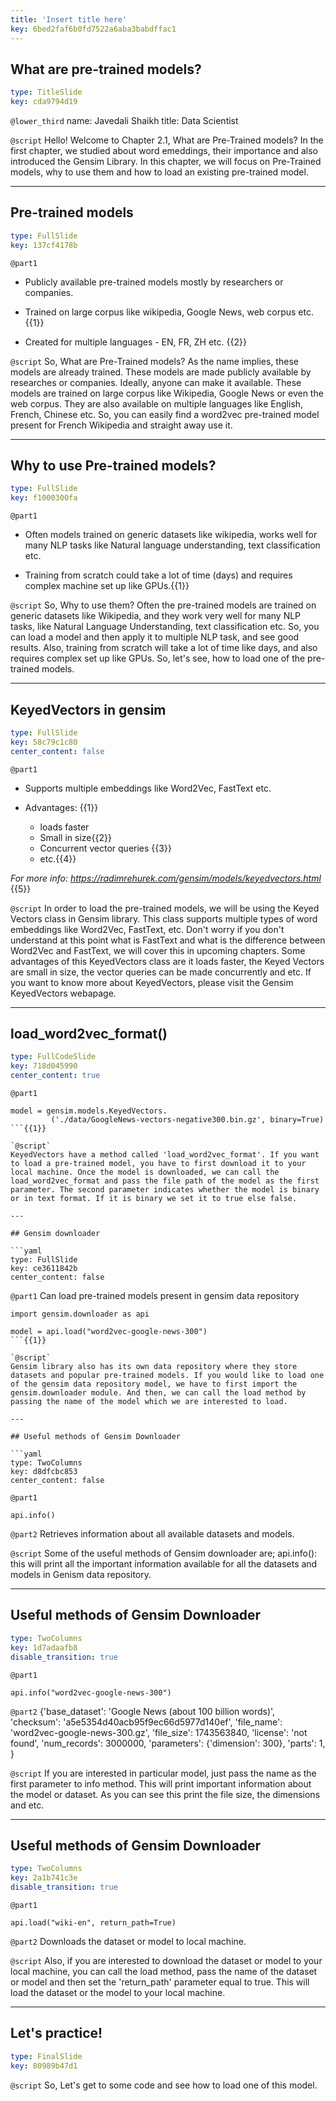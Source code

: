 ```yaml
---
title: 'Insert title here'
key: 6bed2faf6b0fd7522a6aba3babdffac1
---
```


## What are pre-trained models?

```yaml
type: TitleSlide
key: cda9794d19
```

`@lower_third`
name: Javedali Shaikh
title: Data Scientist

`@script`
Hello! Welcome to Chapter 2.1, What are Pre-Trained models? In the first chapter, we studied about word emeddings, their importance and also introduced the Gensim Library. In this chapter, we will focus on Pre-Trained models, why to use them and how to load an existing pre-trained model.

---

## Pre-trained models

```yaml
type: FullSlide
key: 137cf4178b
```

`@part1`
- Publicly available pre-trained models mostly by researchers or companies.

- Trained on large corpus like wikipedia, Google News, web corpus etc.{{1}}

- Created for multiple languages - EN, FR, ZH etc. {{2}}

`@script`
So, What are Pre-Trained models? As the name implies, these models are already trained. These models are made publicly available by researches or companies. Ideally, anyone can make it available. These models are trained on large corpus like Wikipedia, Google News or even the web corpus. They are also available on multiple languages like English, French, Chinese etc. So, you can easily find a word2vec pre-trained model present for French Wikipedia and straight away use it.

---

## Why to use Pre-trained models?

```yaml
type: FullSlide
key: f1000300fa
```

`@part1`
- Often models trained on generic datasets like wikipedia, works well for many NLP tasks like Natural language understanding, text classification etc.

- Training from scratch could take a lot of time (days) and requires complex machine set up like GPUs.{{1}}

`@script`
So, Why to use them? Often the pre-trained models are trained on generic datasets like Wikipedia, and they work very well for many NLP tasks, like Natural Language Understanding, text classification etc. So, you can load a model and then apply it to multiple NLP task, and see good results. Also, training from scratch will take a lot of time like days, and also requires complex set up like GPUs. So, let's see, how to load one of the pre-trained models.

---

## KeyedVectors in gensim

```yaml
type: FullSlide
key: 58c79c1c80
center_content: false
```

`@part1`
- Supports multiple embeddings like Word2Vec, FastText etc.

- Advantages: {{1}}

   - loads faster
   - Small in size{{2}}
   - Concurrent vector queries {{3}}
   - etc.{{4}}

_For more info: https://radimrehurek.com/gensim/models/keyedvectors.html_ {{5}}

`@script`
In order to load the pre-trained models, we will be using the Keyed Vectors class in Gensim library. This class supports multiple types of word embeddings like Word2Vec, FastText, etc. Don't worry if you don't understand at this point what is FastText and what is the difference between Word2Vec and FastText, we will cover this in upcoming chapters. Some advantages of this KeyedVectors class are it loads faster, the Keyed Vectors are small in size, the vector queries can be made concurrently and etc. If you want to know more about KeyedVectors, please visit the Gensim KeyedVectors webapage.

---

## load_word2vec_format()

```yaml
type: FullCodeSlide
key: 718d045990
center_content: true
```

`@part1`
```
model = gensim.models.KeyedVectors.
         ('./data/GoogleNews-vectors-negative300.bin.gz', binary=True)
```{{1}}

`@script`
KeyedVectors have a method called 'load_word2vec_format'. If you want to load a pre-trained model, you have to first download it to your local machine. Once the model is downloaded, we can call the load_word2vec_format and pass the file path of the model as the first parameter. The second parameter indicates whether the model is binary or in text format. If it is binary we set it to true else false.

---

## Gensim downloader

```yaml
type: FullSlide
key: ce3611842b
center_content: false
```

`@part1`
Can load pre-trained models present in gensim data repository

```
import gensim.downloader as api

model = api.load("word2vec-google-news-300")
```{{1}}

`@script`
Gensim library also has its own data repository where they store datasets and popular pre-trained models. If you would like to load one of the gensim data repository model, we have to first import the gensim.downloader module. And then, we can call the load method by passing the name of the model which we are interested to load.

---

## Useful methods of Gensim Downloader

```yaml
type: TwoColumns
key: d8dfcbc853
center_content: false
```

`@part1`
```
api.info()
```

`@part2`
Retrieves information about all available datasets and models.

`@script`
Some of the useful methods of Gensim downloader are; api.info(): this will print all the important information available for all the datasets and models in Genism data repository.

---

## Useful methods of Gensim Downloader

```yaml
type: TwoColumns
key: 1d7adaafb8
disable_transition: true
```

`@part1`
```
api.info("word2vec-google-news-300")
```

`@part2`
{'base_dataset': 'Google News (about 100 billion words)',
 'checksum': 'a5e5354d40acb95f9ec66d5977d140ef',
 'file_name': 'word2vec-google-news-300.gz',
 'file_size': 1743563840,
 'license': 'not found',
 'num_records': 3000000,
 'parameters': {'dimension': 300},
 'parts': 1,
}

`@script`
If you are interested in particular model, just pass the name as the first parameter to info method. This will print important information about the model or dataset. As you can see this print the file size, the dimensions and etc.

---

## Useful methods of Gensim Downloader

```yaml
type: TwoColumns
key: 2a1b741c3e
disable_transition: true
```

`@part1`
```
api.load("wiki-en", return_path=True)
```

`@part2`
Downloads the dataset or model to local machine.

`@script`
Also, if you are interested to download the dataset or model to your local machine, you can call the load method, pass the name of the dataset or model and then set the 'return_path' parameter equal to true. This will load the dataset or the model to your local machine.

---

## Let's practice!

```yaml
type: FinalSlide
key: 80989b47d1
```

`@script`
So, Let's get to some code and see how to load one of this model.

